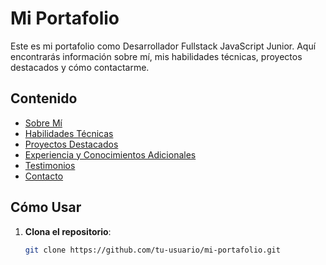 # Mi Portafolio

Este es mi portafolio como Desarrollador Fullstack JavaScript Junior. Aquí encontrarás información sobre mí, mis habilidades técnicas, proyectos destacados y cómo contactarme.

## Contenido

- [Sobre Mí](#sobre-mí)
- [Habilidades Técnicas](#habilidades-técnicas)
- [Proyectos Destacados](#proyectos-destacados)
- [Experiencia y Conocimientos Adicionales](#experiencia-y-conocimientos-adicionales)
- [Testimonios](#testimonios)
- [Contacto](#contacto)

## Cómo Usar

1. **Clona el repositorio**:
   ```bash
   git clone https://github.com/tu-usuario/mi-portafolio.git
